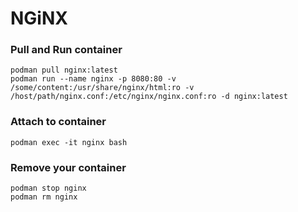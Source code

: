 # NGiNX
### Pull and Run container
```
podman pull nginx:latest
podman run --name nginx -p 8080:80 -v /some/content:/usr/share/nginx/html:ro -v /host/path/nginx.conf:/etc/nginx/nginx.conf:ro -d nginx:latest
```

### Attach to container
```
podman exec -it nginx bash
```

### Remove your container
```
podman stop nginx
podman rm nginx
```